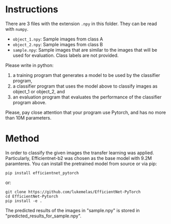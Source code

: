 # Instructions

There are 3 files with the extension `.npy` in this folder.
They can be read with `numpy`.

- `object_1.npy`: Sample images from class A
- `object_2.npy`: Sample images from class B
- `sample.npy`: Sample images that are similar to the images that will be used for evaluation. Class labels are not provided.

Please write in python:

1. a training program that generates a model to be used by the classifier program,
2. a classifier program that uses the model above to classify images as object_1 or object_2, and
3. an evaluation program that evaluates the performance of the classifier program above.

Please, pay close attention that your program use Pytorch, and has no more than 10M parameters.


# Method

In order to classify the given images the transfer learning was applied. Particularly, Efficientnet-b2 was chosen as the base model
with 9.2M paramteres. You can install the pretrained model from source or via pip:
```
pip install efficientnet_pytorch
``` 
or:
```
git clone https://github.com/lukemelas/EfficientNet-PyTorch
cd EfficientNet-Pytorch
pip install -e .
```

The predicted results of the images in "sample.npy" is stored in "predicted_results_for_sample.npy".
